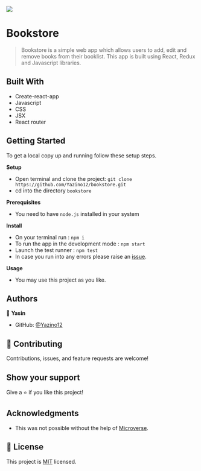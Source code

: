 ![](https://img.shields.io/badge/Microverse-blueviolet)

# Bookstore

> Bookstore is a simple web app which allows users to add, edit and remove books from their booklist. This app is built using React, Redux and Javascript libraries.

## Built With

- Create-react-app
- Javascript
- CSS
- JSX
- React router

## Getting Started

To get a local copy up and running follow these setup steps.

**Setup**

- Open terminal and clone the project: `git clone https://github.com/Yazino12/bookstore.git`
- cd into the directory `bookstore`

**Prerequisites**

- You need to have `node.js` installed in your system

**Install**

- On your terminal run : `npm i`
- To run the app in the development mode : `npm start`
- Launch the test runner : `npm test`
- In case you run into any errors please raise an [issue](https://github.com/Yazino12/bookstore/issues).

**Usage**

- You may use this project as you like.

## Authors

👤 **Yasin**

- GitHub: [@Yazino12](https://github.com/Yazino12)

## 🤝 Contributing

Contributions, issues, and feature requests are welcome!

## Show your support

Give a ⭐️ if you like this project!

## Acknowledgments

- This was not possible without the help of [Microverse](https://github.com/microverseinc/curriculum-transversal-skills/blob/main/documentation/hello_microverse_project.md).

## 📝 License

This project is [MIT](./MIT.md) licensed.
